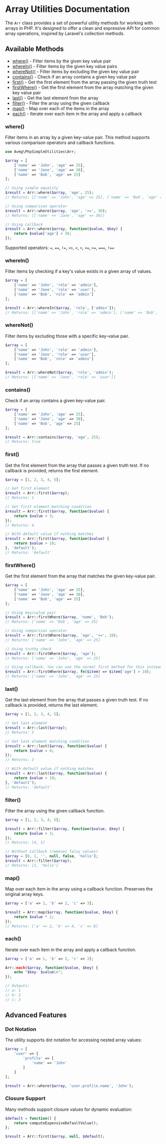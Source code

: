 # Array Utilities Documentation

The `Arr` class provides a set of powerful utility methods for working with arrays in PHP. It's designed to offer a clean and expressive API for common array operations, inspired by Laravel's collection methods.

## Available Methods

- [where()](#where) - Filter items by the given key value pair
- [whereIn()](#wherein) - Filter items by the given key value pairs
- [whereNot()](#wherenot) - Filter items by excluding the given key value pair
- [contains()](#contains) - Check if an array contains a given key value pair
- [first()](#first) - Get the first element from the array passing the given truth test
- [firstWhere()](#firstwhere) - Get the first element from the array matching the given key value pair
- [last()](#last) - Get the last element from the array
- [filter()](#filter) - Filter the array using the given callback
- [map()](#map) - Map over each of the items in the array
- [each()](#each) - Iterate over each item in the array and apply a callback

### where()

Filter items in an array by a given key-value pair. This method supports various comparison operators and callback functions.

```php
use Avmg\PhpSimpleUtilities\Arr;

$array = [
    ['name' => 'John', 'age' => 25],
    ['name' => 'Jane', 'age' => 30],
    ['name' => 'Bob', 'age' => 25]
];

// Using simple equality
$result = Arr::where($array, 'age', 25);
// Returns: [['name' => 'John', 'age' => 25], ['name' => 'Bob', 'age' => 25]]

// Using comparison operator
$result = Arr::where($array, 'age', '>=', 30);
// Returns: [['name' => 'Jane', 'age' => 30]]

// Using callback
$result = Arr::where($array, function($value, $key) {
    return $value['age'] < 30;
});
```

Supported operators: `=`, `==`, `!=`, `<>`, `<`, `>`, `<=`, `>=`, `===`, `!==`

### whereIn()

Filter items by checking if a key's value exists in a given array of values.

```php
$array = [
    ['name' => 'John', 'role' => 'admin'],
    ['name' => 'Jane', 'role' => 'user'],
    ['name' => 'Bob', 'role' => 'admin']
];

$result = Arr::whereIn($array, 'role', ['admin']);
// Returns: [['name' => 'John', 'role' => 'admin'], ['name' => 'Bob', 'role' => 'admin']]
```

### whereNot()

Filter items by excluding those with a specific key-value pair.

```php
$array = [
    ['name' => 'John', 'role' => 'admin'],
    ['name' => 'Jane', 'role' => 'user'],
    ['name' => 'Bob', 'role' => 'admin']
];

$result = Arr::whereNot($array, 'role', 'admin');
// Returns: [['name' => 'Jane', 'role' => 'user']]
```

### contains()

Check if an array contains a given key-value pair.

```php
$array = [
    ['name' => 'John', 'age' => 25],
    ['name' => 'Jane', 'age' => 30],
    ['name' => 'Bob', 'age' => 25]
];

$result = Arr::contains($array, 'age', 25);
// Returns: true
```

### first()

Get the first element from the array that passes a given truth test. If no callback is provided, returns the first element.

```php
$array = [1, 2, 3, 4, 5];

// Get first element
$result = Arr::first($array);
// Returns: 1

// Get first element matching condition
$result = Arr::first($array, function($value) {
    return $value > 3;
});
// Returns: 4

// With default value if nothing matches
$result = Arr::first($array, function($value) {
    return $value > 10;
}, 'default');
// Returns: 'default'
```

### firstWhere()

Get the first element from the array that matches the given key-value pair.

```php
$array = [
    ['name' => 'John', 'age' => 25],
    ['name' => 'Jane', 'age' => 30],
    ['name' => 'Bob', 'age' => 25]
];

// Using key/value pair
$result = Arr::firstWhere($array, 'name', 'Bob');
// Returns: ['name' => 'Bob', 'age' => 25]

// Using comparison operator
$result = Arr::firstWhere($array, 'age', '>=', 18);
// Returns: ['name' => 'John', 'age' => 25]

// Using truthy check
$result = Arr::firstWhere($array, 'age');
// Returns: ['name' => 'John', 'age' => 25]

// Using callback, You can use the normal first method for this instead :) 
$result = Arr::firstWhere($array, fn($item) => $item['age'] > 18);
// Returns: ['name' => 'John', 'age' => 25]
```

### last()

Get the last element from the array that passes a given truth test. If no callback is provided, returns the last element.

```php
$array = [1, 2, 3, 4, 5];

// Get last element
$result = Arr::last($array);
// Returns: 5

// Get last element matching condition
$result = Arr::last($array, function($value) {
    return $value < 4;
});
// Returns: 3

// With default value if nothing matches
$result = Arr::last($array, function($value) {
    return $value > 10;
}, 'default');
// Returns: 'default'
```

### filter()

Filter the array using the given callback function.

```php
$array = [1, 2, 3, 4, 5];

$result = Arr::filter($array, function($value, $key) {
    return $value > 3;
});
// Returns: [4, 5]

// Without callback (removes falsy values)
$array = [0, 1, '', null, false, 'hello'];
$result = Arr::filter($array);
// Returns: [1, 'hello']
```

### map()

Map over each item in the array using a callback function. Preserves the original array keys.

```php
$array = ['a' => 1, 'b' => 2, 'c' => 3];

$result = Arr::map($array, function($value, $key) {
    return $value * 2;
});
// Returns: ['a' => 2, 'b' => 4, 'c' => 6]
```

### each()

Iterate over each item in the array and apply a callback function.

```php
$array = ['a' => 1, 'b' => 2, 'c' => 3];

Arr::each($array, function($value, $key) {
    echo "$key: $value\n";
});

// Outputs:
// a: 1
// b: 2
// c: 3
```

## Advanced Features

### Dot Notation

The utility supports dot notation for accessing nested array values:

```php
$array = [
    'user' => [
        'profile' => [
            'name' => 'John'
        ]
    ]
];

$result = Arr::where($array, 'user.profile.name', 'John');
```

### Closure Support

Many methods support closure values for dynamic evaluation:

```php
$default = function() {
    return computeExpensiveDefaultValue();
};

$result = Arr::first($array, null, $default);
```
